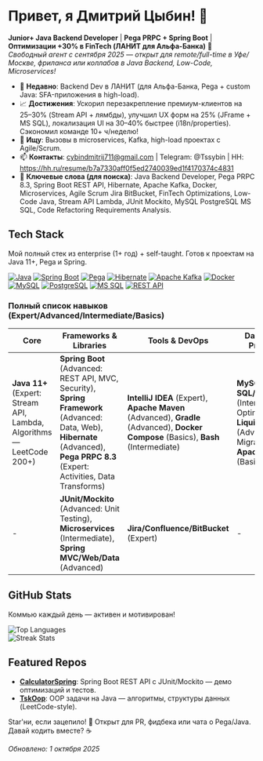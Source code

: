 # Привет, я Дмитрий Цыбин! 👋

**Junior+ Java Backend Developer** | **Pega PRPC + Spring Boot** | **Оптимизации +30% в FinTech (ЛАНИТ для Альфа-Банка)** 🚀  
*Свободный агент с сентября 2025 — открыт для remote/full-time в Уфе/Москве, фриланса или коллабов в Java Backend, Low-Code, Microservices!*

- 🌱 **Недавно**: Backend Dev в ЛАНИТ (для Альфа-Банка, Pega + custom Java: SFA-приложения в high-load).
- 📈 **Достижения**: Ускорил перезакрепление премиум-клиентов на 25–30% (Stream API + лямбды), улучшил UX форм на 25% (JFrame + MS SQL), локализация UI на 30–40% быстрее (i18n/properties). Сэкономил команде 10+ ч/неделю!
- 💼 **Ищу**: Вызовы в microservices, Kafka, high-load проектах с Agile/Scrum.
- 📫 **Контакты**: cybindmitrij711@gmail.com | Telegram: @Tssybin | HH: https://hh.ru/resume/b7a7330aff0f5ed2740039ed1f4170374c4831
- 🔑 **Ключевые слова (для поиска)**: Java Backend Developer, Pega PRPC 8.3, Spring Boot REST API, Hibernate, Apache Kafka, Docker, Microservices, Agile Scrum Jira BitBucket, FinTech Optimizations, Low-Code Java, Stream API Lambda, JUnit Mockito, MySQL PostgreSQL MS SQL, Code Refactoring Requirements Analysis.

## Tech Stack  
Мой полный стек из enterprise (1+ год) + self-taught. Готов к проектам на Java 11+, Pega и Spring.

[![Java](https://img.shields.io/badge/Java-11%2B-brightgreen)](https://www.java.com) [![Spring Boot](https://img.shields.io/badge/Spring_Boot-orange)](https://spring.io/projects/spring-boot) [![Pega](https://img.shields.io/badge/Pega-PRPC_8.3-blueviolet)](https://www.pega.com) [![Hibernate](https://img.shields.io/badge/Hibernate-red)](https://hibernate.org) [![Apache Kafka](https://img.shields.io/badge/Apache_Kafka-yellow)](https://kafka.apache.org) [![Docker](https://img.shields.io/badge/Docker-blue)](https://www.docker.com) [![MySQL](https://img.shields.io/badge/MySQL-4479A1)](https://www.mysql.com) [![PostgreSQL](https://img.shields.io/badge/PostgreSQL-336791)](https://www.postgresql.org) [![MS SQL](https://img.shields.io/badge/MS_SQL-CC2927)](https://www.microsoft.com/en-us/sql-server) [![REST API](https://img.shields.io/badge/REST_API-blue)](https://restfulapi.net)

### Полный список навыков (Expert/Advanced/Intermediate/Basics)  
| Core | Frameworks & Libraries | Tools & DevOps | Databases & Processes | Soft |
|------|------------------------|----------------|-----------------------|------|
| **Java 11+** (Expert: Stream API, Lambda, Algorithms — LeetCode 200+) | **Spring Boot** (Advanced: REST API, MVC, Security), **Spring Framework** (Advanced: Data, Web), **Hibernate** (Advanced), **Pega PRPC 8.3** (Expert: Activities, Data Transforms) | **IntelliJ IDEA** (Expert), **Apache Maven** (Advanced), **Gradle** (Advanced), **Docker Compose** (Basics), **Bash** (Intermediate) | **MySQL/MS SQL/PostgreSQL** (Intermediate: Optimization), **Liquibase** (Advanced: Migrations), **Apache Kafka** (Basics: Async) | **Agile/Scrum** (Expert: Jira, BitBucket, Story Points), **Code Refactoring** (Advanced), **Requirements Analysis** (Advanced) |
| - | **JUnit/Mockito** (Advanced: Unit Testing), **Microservices** (Intermediate), **Spring MVC/Web/Data** (Advanced) | **Jira/Confluence/BitBucket** (Expert) | - | **Team Mentoring**, **A/B Testing** (UX) |

## GitHub Stats  
Коммью каждый день — активен и мотивирован!  

![Top Languages](https://github-readme-stats.vercel.app/api/top-langs/?username=zitraksmoode&layout=compact&theme=radical)  
![Streak Stats](https://github-readme-streak-stats.herokuapp.com/?user=zitraksmoode&theme=radical)  

## Featured Repos  
- **[CalculatorSpring](https://github.com/zitraksmoode/CalculatorSpring)**: Spring Boot REST API с JUnit/Mockito — демо оптимизаций и тестов.  
- **[TskOop](https://github.com/zitraksmoode/TskOop)**: OOP задачи на Java — алгоритмы, структуры данных (LeetCode-style).  

Star'ни, если зацепило! 🌟 Открыт для PR, фидбека или чата о Pega/Java. Давай кодить вместе? ☕  

*Обновлено: 1 октября 2025*
